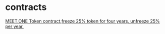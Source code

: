 # contracts


[MEET.ONE Token contract,freeze 25% token for four years, unfreeze 25% per year.](eosiomeetone)